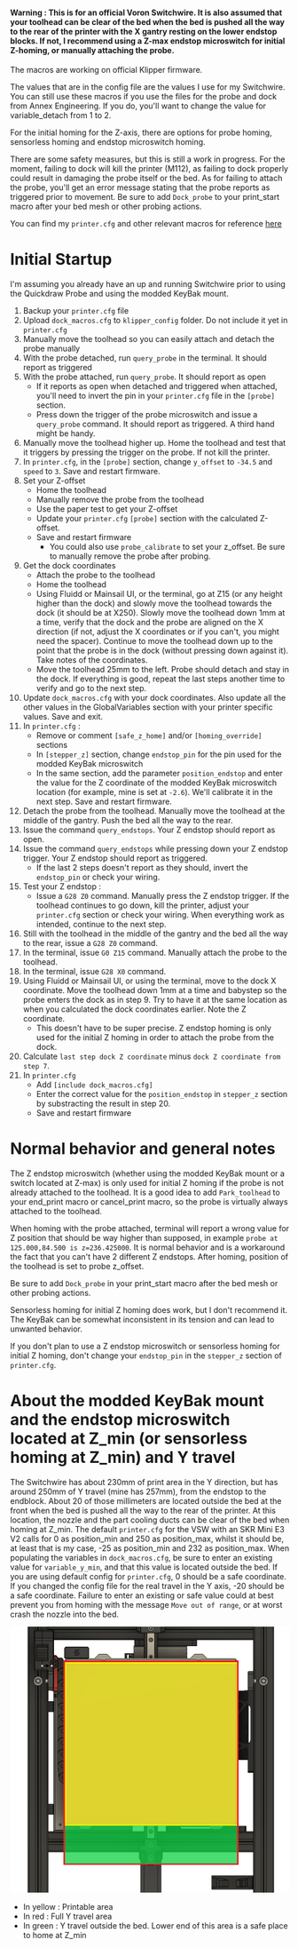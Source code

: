 #### Warning : This is for an official Voron Switchwire. It is also assumed that your toolhead can be clear of the bed when the bed is pushed all the way to the rear of the printer with the X gantry resting on the lower endstop blocks. If not, I recommend using a Z-max endstop microswitch for initial Z-homing, or manually attaching the probe.

The macros are working on official Klipper firmware.

The values that are in the config file are the values I use for my Switchwire. You can still use these macros if you use the files for the probe and dock from Annex Engineering. If you do, you'll want to change the value for variable_detach from 1 to 2.

For the initial homing for the Z-axis, there are options for probe homing, sensorless homing and endstop microswitch homing.

There are some safety measures, but this is still a work in progress. For the moment, failing to dock will kill the printer (M112), as failing to dock properly could result in damaging the probe itself or the bed. As for failing to attach the probe, you'll get an error message stating that the probe reports as triggered prior to movement. Be sure to add `Dock_probe` to your print_start macro after your bed mesh or other probing actions.

You can find my `printer.cfg` and other relevant macros for reference [here](https://github.com/hymness1/Switchwire_Things/tree/main/klipper_config)

# Initial Startup

I'm assuming you already have an up and running Switchwire prior to using the Quickdraw Probe and using the modded KeyBak mount.

1. Backup your `printer.cfg` file
2. Upload `dock_macros.cfg` to `klipper_config` folder. Do not include it yet in `printer.cfg`
3. Manually move the toolhead so you can easily attach and detach the probe manually
4. With the probe detached, run `query_probe` in the terminal. It should report as triggered
5. With the probe attached, run `query_probe`. It should report as open
   * If it reports as open when detached and triggered when attached, you'll need to invert the pin in your `printer.cfg` file in the `[probe]` section.
   * Press down the trigger of the probe microswitch and issue a `query_probe` command. It should report as triggered. A third hand might be handy.
6. Manually move the toolhead higher up. Home the toolhead and test that it triggers by pressing the trigger on the probe. If not kill the printer.
7. In `printer.cfg`, in the `[probe]` section, change `y_offset` to `-34.5` and `speed` to `3`. Save and restart firmware.
8. Set your Z-offset
   * Home the toolhead
   * Manually remove the probe from the toolhead
   * Use the paper test to get your Z-offset
   * Update your `printer.cfg` `[probe]` section with the calculated Z-offset.
   * Save and restart firmware
     * You could also use `probe_calibrate` to set your z_offset. Be sure to manually remove the probe after probing.
9. Get the dock coordinates
   * Attach the probe to the toolhead
   * Home the toolhead
   * Using Fluidd or Mainsail UI, or the terminal, go at Z15 (or any height higher than the dock) and slowly move the toolhead towards the dock (it should be at X250). Slowly move the toolhead down 1mm at a time, verify that the dock and the probe are aligned on the X direction (if not, adjust the X coordinates or if you can't, you might need the spacer). Continue to move the toolhead down up to the point that the probe is in the dock (without pressing down against it). Take notes of the coordinates.
   * Move the toolhead 25mm to the left. Probe should detach and stay in the dock. If everything is good, repeat the last steps another time to verify and go to the next step.
10. Update `dock_macros.cfg` with your dock coordinates. Also update all the other values in the GlobalVariables section with your printer specific values. Save and exit.
11. In `printer.cfg` :
    * Remove or comment `[safe_z_home]` and/or `[homing_override]` sections
    * In `[stepper_z]` section, change `endstop_pin` for the pin used for the modded KeyBak microswitch
    * In the same section, add the parameter `position_endstop` and enter the value for the Z coordinate of the modded KeyBak microswitch location (for example, mine is set at `-2.6`). We'll calibrate it in the next step. Save and restart firmware.
12. Detach the probe from the toolhead. Manually move the toolhead at the middle of the gantry. Push the bed all the way to the rear.
13. Issue the command `query_endstops`. Your Z endstop should report as open.
14. Issue the command `query_endstops` while pressing down your Z endstop trigger. Your Z endstop should report as triggered.
    * If the last 2 steps doesn't report as they should, invert the `endstop_pin` or check your wiring.
15. Test your Z endstop :
    * Issue a `G28 Z0` command. Manually press the Z endstop trigger. If the toolhead continues to go down, kill the printer, adjust your `printer.cfg` section or check your wiring. When everything work as intended, continue to the next step.
16. Still with the toolhead in the middle of the gantry and the bed all the way to the rear, issue a `G28 Z0` command.
17. In the terminal, issue `G0 Z15` command. Manually attach the probe to the toolhead.
18. In the terminal, issue `G28 X0` command.
19. Using Fluidd or Mainsail UI, or using the terminal, move to the dock X coordinate. Move the toolhead down 1mm at a time and babystep so the probe enters the dock as in step 9. Try to have it at the same location as when you calculated the dock coordinates earlier. Note the Z coordinate.
    * This doesn't have to be super precise. Z endstop homing is only used for the initial Z homing in order to attach the probe from the dock.
20. Calculate `last step dock Z coordinate` minus `dock Z coordinate from step 7`.
21. In `printer.cfg`
    * Add `[include dock_macros.cfg]`
    * Enter the correct value for the `position_endstop` in `stepper_z` section by substracting the result in step 20.
    * Save and restart firmware

# Normal behavior and general notes

The Z endstop microswitch (whether using the modded KeyBak mount or a switch located at Z-max) is only used for initial Z homing if the probe is not already attached to the toolhead. It is a good idea to add `Park_toolhead` to your end_print macro or cancel_print macro, so the probe is virtually always attached to the toolhead.

When homing with the probe attached, terminal will report a wrong value for Z position that should be way higher than supposed, in example `probe at 125.000,84.500 is z=236.425000`. It is normal behavior and is a workaround the fact that you can't have 2 different Z endstops. After homing, position of the toolhead is set to probe z_offset.

Be sure to add `Dock_probe` in your print_start macro after the bed mesh or other probing actions.

Sensorless homing for initial Z homing does work, but I don't recommend it. The KeyBak can be somewhat inconsistent in its tension and can lead to unwanted behavior.

If you don't plan to use a Z endstop microswitch or sensorless homing for initial Z homing, don't change your `endstop_pin` in the `stepper_z` section of `printer.cfg`.

# About the modded KeyBak mount and the endstop microswitch located at Z_min (or sensorless homing at Z_min) and Y travel

The Switchwire has about 230mm of print area in the Y direction, but has around 250mm of Y travel (mine has 257mm), from the endstop to the endblock. About 20 of those millimeters are located outside the bed at the front when the bed is pushed all the way to the rear of the printer. At this location, the nozzle and the part cooling ducts can be clear of the bed when homing at Z_min. The default `printer.cfg` for the VSW with an SKR Mini E3 V2 calls for 0 as position_min and 250 as position_max, whilst it should be, at least that is my case, -25 as position_min and 232 as position_max. When populating the variables in `dock_macros.cfg`, be sure to enter an existing value for `variable_y_min`, and that this value is located outside the bed. If you are using default config for `printer.cfg`, 0 should be a safe coordinate. If you changed the config file for the real travel in the Y axis, -20 should be a safe coordinate. Failure to enter an existing or safe value could at best prevent you from homing with the message `Move out of range`, or at worst crash the nozzle into the bed.

![SW_Y_travel](/printer_mods/hymness1/Quickdraw_probe_Voron_Switchwire/Pictures/SW_Y_travel.png)
* In yellow : Printable area
* In red : Full Y travel area
* In green : Y travel outside the bed. Lower end of this area is a safe place to home at Z_min

